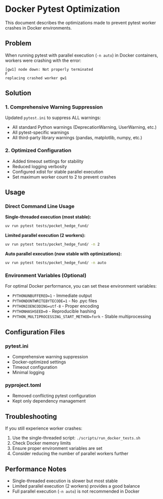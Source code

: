 # Docker Pytest Optimization

This document describes the optimizations made to prevent pytest worker crashes in Docker environments.

## Problem

When running pytest with parallel execution (`-n auto`) in Docker containers, workers were crashing with the error:
```
[gw1] node down: Not properly terminated
F
replacing crashed worker gw1
```

## Solution

### 1. Comprehensive Warning Suppression

Updated `pytest.ini` to suppress ALL warnings:
- All standard Python warnings (DeprecationWarning, UserWarning, etc.)
- All pytest-specific warnings
- All third-party library warnings (pandas, matplotlib, numpy, etc.)

### 2. Optimized Configuration

- Added timeout settings for stability
- Reduced logging verbosity
- Configured xdist for stable parallel execution
- Set maximum worker count to 2 to prevent crashes

## Usage

### Direct Command Line Usage

**Single-threaded execution (most stable):**
```bash
uv run pytest tests/pocket_hedge_fund/
```

**Limited parallel execution (2 workers):**
```bash
uv run pytest tests/pocket_hedge_fund/ -n 2
```

**Auto parallel execution (now stable with optimizations):**
```bash
uv run pytest tests/pocket_hedge_fund/ -n auto
```

### Environment Variables (Optional)

For optimal Docker performance, you can set these environment variables:
- `PYTHONUNBUFFERED=1` - Immediate output
- `PYTHONDONTWRITEBYTECODE=1` - No .pyc files
- `PYTHONIOENCODING=utf-8` - Proper encoding
- `PYTHONHASHSEED=0` - Reproducible hashing
- `PYTHON_MULTIPROCESSING_START_METHOD=fork` - Stable multiprocessing

## Configuration Files

### pytest.ini
- Comprehensive warning suppression
- Docker-optimized settings
- Timeout configuration
- Minimal logging

### pyproject.toml
- Removed conflicting pytest configuration
- Kept only dependency management

## Troubleshooting

If you still experience worker crashes:

1. Use the single-threaded script: `./scripts/run_docker_tests.sh`
2. Check Docker memory limits
3. Ensure proper environment variables are set
4. Consider reducing the number of parallel workers further

## Performance Notes

- Single-threaded execution is slower but most stable
- Limited parallel execution (2 workers) provides a good balance
- Full parallel execution (`-n auto`) is not recommended in Docker
